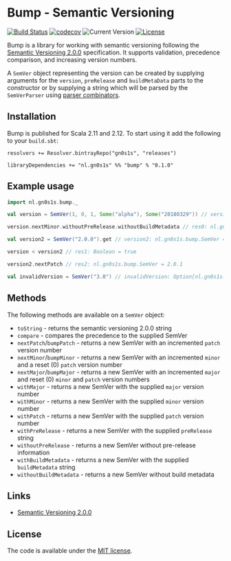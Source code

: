 # Bump - Semantic Versioning

[![Build Status](https://travis-ci.org/Philippus/bump.svg?branch=master)](https://travis-ci.org/Philippus/bump)
[![codecov](https://codecov.io/gh/Philippus/bump/branch/master/graph/badge.svg)](https://codecov.io/gh/Philippus/bump)
![Current Version](https://img.shields.io/badge/version-0.1.0-brightgreen.svg?style=flat "0.1.0")
[![License](https://img.shields.io/badge/license-MIT-blue.svg?style=flat "MIT")](LICENSE.md)

Bump is a library for working with semantic versioning following the [Semantic Versioning 2.0.0](https://semver.org/)
specification. It supports validation, precedence comparison, and increasing version numbers.

A `SemVer` object representing the version can be created by supplying arguments for the `version`, `preRelease` and
`buildMetaData` parts to the constructor or by supplying a string which will be parsed by the `SemVerParser` using
[parser combinators](https://github.com/scala/scala-parser-combinators).

## Installation

Bump is published for Scala 2.11 and 2.12. To start using it add the following to your `build.sbt`:

```
resolvers += Resolver.bintrayRepo("gn0s1s", "releases")

libraryDependencies += "nl.gn0s1s" %% "bump" % "0.1.0"
```

## Example usage

```scala
import nl.gn0s1s.bump._

val version = SemVer(1, 0, 1, Some("alpha"), Some("20180329")) // version: nl.gn0s1s.bump.SemVer = 1.0.1-alpha+20180329

version.nextMinor.withoutPreRelease.withoutBuildMetadata // res0: nl.gn0s1s.bump.SemVer = 1.1.0

val version2 = SemVer("2.0.0").get // version2: nl.gn0s1s.bump.SemVer = 2.0.0

version < version2 // res1: Boolean = true

version2.nextPatch // res2: nl.gn0s1s.bump.SemVer = 2.0.1

val invalidVersion = SemVer("3.0") // invalidVersion: Option[nl.gn0s1s.bump.SemVer] = None
```

## Methods
The following methods are available on a `SemVer` object:

* `toString` - returns the semantic versioning 2.0.0 string
* `compare` - compares the precedence to the supplied SemVer
* `nextPatch`/`bumpPatch` - returns a new SemVer with an incremented `patch` version number
* `nextMinor`/`bumpMinor` - returns a new SemVer with an incremented `minor` and a reset (0) `patch` version number
* `nextMajor`/`bumpMajor` - returns a new SemVer with an incremented `major` and reset (0) `minor` and `patch` version numbers
* `withMajor` - returns a new SemVer with the supplied `major` version number
* `withMinor` - returns a new SemVer with the supplied `minor` version number
* `withPatch` - returns a new SemVer with the supplied `patch` version number
* `withPreRelease` - returns a new SemVer with the supplied `preRelease` string
* `withoutPreRelease` - returns a new SemVer without pre-release information
* `withBuildMetadata` - returns a new SemVer with the supplied `buildMetadata` string
* `withoutBuildMetadata` - returns a new SemVer without build metadata

## Links
- [Semantic Versioning 2.0.0](https://semver.org/)

## License
The code is available under the [MIT license](LICENSE.md).
